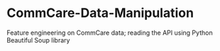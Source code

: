 # CommCare-Data-Manipulation
Feature engineering on CommCare data; reading the API using Python Beautiful Soup library
